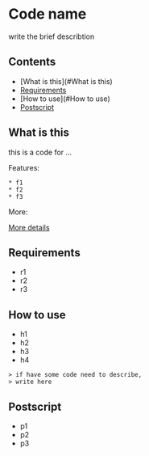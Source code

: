 # Code name

write the brief describtion

## Contents

* [What is this](#What is this)
* [Requirements](#Requirements)
* [How to use](#How to use)
* [Postscript](#Postscript)

## What is this
this is a code for ...

Features:

	* f1
	* f2
	* f3
More:

[More details](http://daringfireball.net/projects/markdown/syntax)
	
## Requirements
* r1
* r2
* r3

## How to use
* h1
* h2
* h3
* h4

```
> if have some code need to describe,
> write here
```


## Postscript
* p1
* p2
* p3
